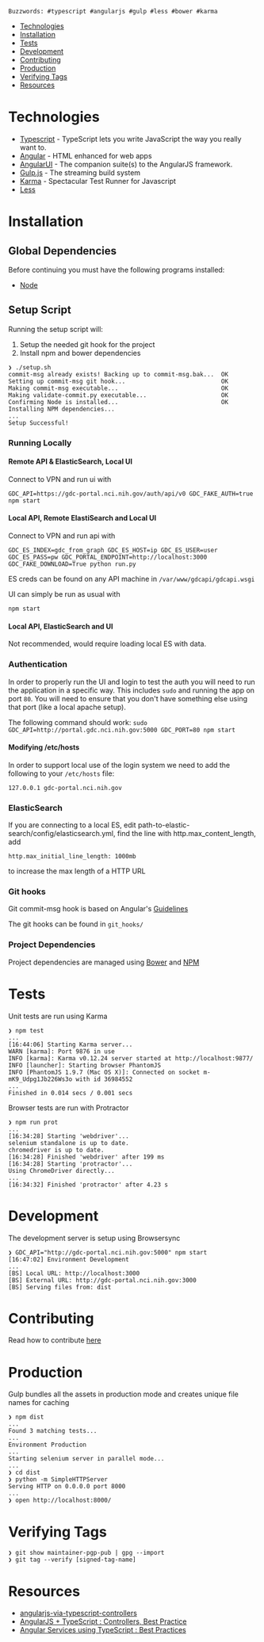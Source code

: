 `Buzzwords: #typescript #angularjs #gulp #less #bower #karma`

- [Technologies](#technologies)
- [Installation](#installation)
- [Tests](#tests)
- [Development](#development)
- [Contributing](#contributing)
- [Production](#production)
- [Verifying Tags](#verify)
- [Resources](#resources)

# Technologies

- [Typescript](http://www.typescriptlang.org/) - TypeScript lets you write JavaScript the way you really want to.
- [Angular](https://angularjs.org/) - HTML enhanced for web apps
- [AngularUI](http://angular-ui.github.io/) - The companion suite(s) to the AngularJS framework.
- [Gulp.js](http://gulpjs.com/) - The streaming build system
- [Karma](http://karma-runner.github.io/0.12/index.html) - Spectacular Test Runner for Javascript
- [Less](http://learnboost.github.io/stylus/)

# Installation

## Global Dependencies

Before continuing you must have the following programs installed:

- [Node](http://nodejs.org/)

## Setup Script

Running the setup script will:

1. Setup the needed git hook for the project
2. Install npm and bower dependencies

```
❯ ./setup.sh
commit-msg already exists! Backing up to commit-msg.bak...  OK
Setting up commit-msg git hook...                           OK
Making commit-msg executable...                             OK
Making validate-commit.py executable...                     OK
Confirming Node is installed...                             OK
Installing NPM dependencies...
...
Setup Successful!

```

### Running Locally
#### Remote API & ElasticSearch, Local UI
Connect to VPN and run ui with
```
GDC_API=https://gdc-portal.nci.nih.gov/auth/api/v0 GDC_FAKE_AUTH=true npm start
```

#### Local API, Remote ElastiSearch and Local UI
Connect to VPN and run api with
```
GDC_ES_INDEX=gdc_from_graph GDC_ES_HOST=ip GDC_ES_USER=user GDC_ES_PASS=pw GDC_PORTAL_ENDPOINT=http://localhost:3000 GDC_FAKE_DOWNLOAD=True python run.py
```
ES creds can be found on any API machine in `/var/www/gdcapi/gdcapi.wsgi`

UI can simply be run as usual with
```
npm start
```

#### Local API, ElasticSearch and UI
Not recommended, would require loading local ES with data.

### Authentication
In order to properly run the UI and login to test the auth you will need to run the application
in a specific way. This includes `sudo` and running the app on port `80`. You will need to ensure
that you don't have something else using that port (like a local apache setup).

The following command should work:
`sudo GDC_API=http://portal.gdc.nci.nih.gov:5000 GDC_PORT=80 npm start`

#### Modifying /etc/hosts
In order to support local use of the login system we need to add the following
to your `/etc/hosts` file:

`127.0.0.1 gdc-portal.nci.nih.gov`

### ElasticSearch
If you are connecting to a local ES, edit path-to-elastic-search/config/elasticsearch.yml, find the line with http.max_content_length, add
```
http.max_initial_line_length: 1000mb
```
to increase the max length of a HTTP URL

### Git hooks

Git commit-msg hook is based on Angular's [Guidelines](https://docs.google.com/document/d/1QrDFcIiPjSLDn3EL15IJygNPiHORgU1_OOAqWjiDU5Y/edit#)

The git hooks can be found in `git_hooks/`

### Project Dependencies

Project dependencies are managed using [Bower](http://bower.io/) and [NPM](https://www.npmjs.org/)

# Tests

Unit tests are run using Karma

```
❯ npm test
...
[16:44:06] Starting Karma server...
WARN [karma]: Port 9876 in use
INFO [karma]: Karma v0.12.24 server started at http://localhost:9877/
INFO [launcher]: Starting browser PhantomJS
INFO [PhantomJS 1.9.7 (Mac OS X)]: Connected on socket m-mK9_Udpg1Jb226Ws3o with id 36984552
...
Finished in 0.014 secs / 0.001 secs
```

Browser tests are run with Protractor

```
❯ npm run prot
...
[16:34:28] Starting 'webdriver'...
selenium standalone is up to date.
chromedriver is up to date.
[16:34:28] Finished 'webdriver' after 199 ms
[16:34:28] Starting 'protractor'...
Using ChromeDriver directly...
...
[16:34:32] Finished 'protractor' after 4.23 s

```

# Development

The development server is setup using Browsersync

```
❯ GDC_API="http://gdc-portal.nci.nih.gov:5000" npm start
[16:47:02] Environment Development
...
[BS] Local URL: http://localhost:3000
[BS] External URL: http://gdc-portal.nci.nih.gov:3000
[BS] Serving files from: dist
```

# Contributing

Read how to contribute [here](https://github.com/NCI-GDC/portal-ui/blob/master/CONTRIBUTING.md)

# Production

Gulp bundles all the assets in production mode and creates unique file names for caching

```
❯ npm dist
...
Found 3 matching tests...
...
Environment Production
...
Starting selenium server in parallel mode...
...
❯ cd dist
❯ python -m SimpleHTTPServer
Serving HTTP on 0.0.0.0 port 8000
...
❯ open http://localhost:8000/
```

# Verifying Tags

```
❯ git show maintainer-pgp-pub | gpg --import
❯ git tag --verify [signed-tag-name]
```

# Resources

- [angularjs-via-typescript-controllers](http://kodeyak.wordpress.com/2014/02/12/angularjs-via-typescript-controllers/)
- [AngularJS + TypeScript : Controllers, Best Practice](https://www.youtube.com/watch?v=WdtVn_8K17E)
- [Angular Services using TypeScript : Best Practices](https://www.youtube.com/watch?v=Yis8m3BdnEM)
